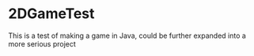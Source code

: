 # 2DGameTest

This is a test of making a game in Java, could be further expanded into a more serious project